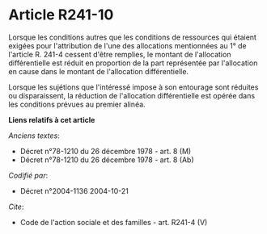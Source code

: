 # Article R241-10

Lorsque les conditions autres que les conditions de ressources qui étaient exigées pour l'attribution de l'une des
allocations mentionnées au 1° de l'article R. 241-4 cessent d'être remplies, le montant de l'allocation différentielle est
réduit en proportion de la part représentée par l'allocation en cause dans le montant de l'allocation différentielle.

Lorsque les sujétions que l'intéressé impose à son entourage sont réduites ou disparaissent, la réduction de l'allocation
différentielle est opérée dans les conditions prévues au premier alinéa.

**Liens relatifs à cet article**

_Anciens textes_:

  - Décret n°78-1210 du 26 décembre 1978 - art. 8 (M)
  - Décret n°78-1210 du 26 décembre 1978 - art. 8 (Ab)

_Codifié par_:

  - Décret n°2004-1136 2004-10-21

_Cite_:

  - Code de l'action sociale et des familles - art. R241-4 (V)
